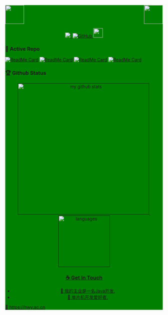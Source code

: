 <div style="background: green ">
<!-- top left -->
<div>
    <img src="https://emojis.slackmojis.com/emojis/images/1563480763/5999/meow_party.gif" width="60" height="60"/> 
    <img src="https://emojis.slackmojis.com/emojis/images/1563480763/5999/meow_party.gif" width="60" height="60" align="right"/> 
</div>

<!-- first row -->
<p align="center">
<a href="https://hwy.ac.cn"><img src="https://komarev.com/ghpvc/?username=biezhi">&nbsp;&nbsp;<img alt="GitHub" src="https://img.shields.io/badge/dynamic/json?logo=github&label=GitHub+Followers&labelColor=282c34&color=181717&query=%24.data.totalSubs&url=https%3A%2F%2Fapi.spencerwoo.com%2Fsubstats%2F%3Fsource%3Dgithub%26queryKey%3Dbiezhi&longCache=true">
</a>

<img src="https://media.giphy.com/media/WUlplcMpOCEmTGBtBW/giphy.gif" width="30">
<p>

### 👀 Active Repo

[![ReadMe Card](https://github-readme-stats.vercel.app/api/pin/?username=HWYWL&repo=spring-boot-2.x-examples)](https://github.com/HWYWL/spring-boot-2.x-examples)
[![ReadMe Card](https://github-readme-stats.vercel.app/api/pin/?username=HWYWL&repo=uccn)](https://github.com/HWYWL/uccn)
[![ReadMe Card](https://github-readme-stats.vercel.app/api/pin/?username=HWYWL&repo=geo)](https://github.com/HWYWL/geo)
[![ReadMe Card](https://github-readme-stats.vercel.app/api/pin/?username=HWYWL&repo=shrot-url)](https://github.com/HWYWL/shrot-url)


### 🏆 Github Status
<!-- My GitHub stats with buefy theme ❤️, refer to: https://github.com/Arshiamidos/arshiamidos -->
<a align="center" href="">
<p align="center">
<img src="https://github-readme-stats.vercel.app/api?username=HWYWL&show_icons=true&theme=tokyonight" alt="my github stats" width="420"/>&nbsp;
  <img src="https://github-readme-stats.vercel.app/api/top-langs/?username=HWYWL&layout=compact&theme=tokyonight" alt="languages" height="165">
</p>

### ☕ Get In Touch
- 🔭 我的主业是一名Java开发.  
- 🌱 单片机开发爱好者.

🔗 https://hwy.ac.cn

